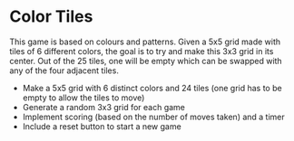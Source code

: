 # Color Tiles
This game is based on colours and patterns. Given a 5x5 grid made with tiles of 6 different colors, the goal is to try and make this 3x3 grid in its center. Out of the 25 tiles, one will be empty which can be swapped with any of the four adjacent tiles.

- Make a 5x5 grid with 6 distinct colors and 24 tiles (one grid has to be empty to allow the tiles to move)
- Generate a random 3x3 grid for each game
- Implement scoring (based on the number of moves taken) and a timer
- Include a reset button to start a new game
